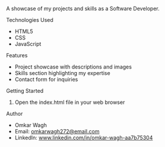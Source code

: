 
A showcase of my projects and skills as a Software Developer.

Technologies Used

- HTML5
- CSS
- JavaScript

Features

- Project showcase with descriptions and images
- Skills section highlighting my expertise
- Contact form for inquiries

Getting Started

1. Open the index.html file in your web browser

Author

- Omkar Wagh
- Email: omkarwagh272@email.com
- LinkedIn: www.linkedin.com/in/omkar-wagh-aa7b75304
